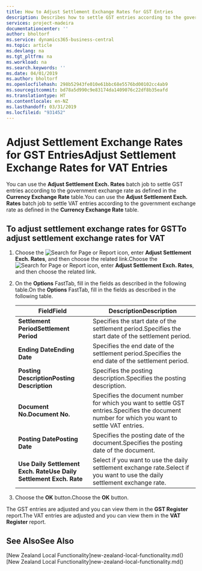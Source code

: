 ```yaml
---
title: How to Adjust Settlement Exchange Rates for GST Entries
description: Describes how to settle GST entries according to the government exchange rate.
services: project-madeira
documentationcenter: ''
author: bholtorf
ms.service: dynamics365-business-central
ms.topic: article
ms.devlang: na
ms.tgt_pltfrm: na
ms.workload: na
ms.search.keywords: ''
ms.date: 04/01/2019
ms.author: bholtorf
ms.openlocfilehash: 298b52943fe010e61bbc68e5576bd00102cc4ab9
ms.sourcegitcommit: bd78a5d990c9e83174da1409076c22df8b35eafd
ms.translationtype: HT
ms.contentlocale: en-NZ
ms.lasthandoff: 03/31/2019
ms.locfileid: "931452"
---
```

# <a name="adjust-settlement-exchange-rates-for-vat-entries"></a><span data-ttu-id="ad458-103">Adjust Settlement Exchange Rates for GST Entries</span><span class="sxs-lookup"><span data-stu-id="ad458-103">Adjust Settlement Exchange Rates for VAT Entries</span></span>
<span data-ttu-id="ad458-104">You can use the **Adjust Settlement Exch. Rates** batch job to settle GST entries according to the government exchange rate as defined in the **Currency Exchange Rate** table.</span><span class="sxs-lookup"><span data-stu-id="ad458-104">You can use the **Adjust Settlement Exch. Rates** batch job to settle VAT entries according to the government exchange rate as defined in the **Currency Exchange Rate** table.</span></span>  

## <a name="to-adjust-settlement-exchange-rates-for-vat"></a><span data-ttu-id="ad458-105">To adjust settlement exchange rates for GST</span><span class="sxs-lookup"><span data-stu-id="ad458-105">To adjust settlement exchange rates for VAT</span></span>  
1.  <span data-ttu-id="ad458-106">Choose the ![Search for Page or Report](../../media/ui-search/search_small.png "Search for Page or Report icon") icon, enter **Adjust Settlement Exch. Rates**, and then choose the related link.</span><span class="sxs-lookup"><span data-stu-id="ad458-106">Choose the ![Search for Page or Report](../../media/ui-search/search_small.png "Search for Page or Report icon") icon, enter **Adjust Settlement Exch. Rates**, and then choose the related link.</span></span>  
2.  <span data-ttu-id="ad458-107">On the **Options** FastTab, fill in the fields as described in the following table.</span><span class="sxs-lookup"><span data-stu-id="ad458-107">On the **Options** FastTab, fill in the fields as described in the following table.</span></span>  

    |<span data-ttu-id="ad458-108">Field</span><span class="sxs-lookup"><span data-stu-id="ad458-108">Field</span></span>|<span data-ttu-id="ad458-109">Description</span><span class="sxs-lookup"><span data-stu-id="ad458-109">Description</span></span>|  
    |---------------------------------|---------------------------------------|  
    |<span data-ttu-id="ad458-110">**Settlement Period**</span><span class="sxs-lookup"><span data-stu-id="ad458-110">**Settlement Period**</span></span>|<span data-ttu-id="ad458-111">Specifies the start date of the settlement period.</span><span class="sxs-lookup"><span data-stu-id="ad458-111">Specifies the start date of the settlement period.</span></span>|  
    |<span data-ttu-id="ad458-112">**Ending Date**</span><span class="sxs-lookup"><span data-stu-id="ad458-112">**Ending Date**</span></span>|<span data-ttu-id="ad458-113">Specifies the end date of the settlement period.</span><span class="sxs-lookup"><span data-stu-id="ad458-113">Specifies the end date of the settlement period.</span></span>|  
    |<span data-ttu-id="ad458-114">**Posting Description**</span><span class="sxs-lookup"><span data-stu-id="ad458-114">**Posting Description**</span></span>|<span data-ttu-id="ad458-115">Specifies the posting description.</span><span class="sxs-lookup"><span data-stu-id="ad458-115">Specifies the posting description.</span></span>|  
    |<span data-ttu-id="ad458-116">**Document No.**</span><span class="sxs-lookup"><span data-stu-id="ad458-116">**Document No.**</span></span>|<span data-ttu-id="ad458-117">Specifies the document number for which you want to settle GST entries.</span><span class="sxs-lookup"><span data-stu-id="ad458-117">Specifies the document number for which you want to settle VAT entries.</span></span>|  
    |<span data-ttu-id="ad458-118">**Posting Date**</span><span class="sxs-lookup"><span data-stu-id="ad458-118">**Posting Date**</span></span>|<span data-ttu-id="ad458-119">Specifies the posting date of the document.</span><span class="sxs-lookup"><span data-stu-id="ad458-119">Specifies the posting date of the document.</span></span>|  
    |<span data-ttu-id="ad458-120">**Use Daily Settlement Exch. Rate**</span><span class="sxs-lookup"><span data-stu-id="ad458-120">**Use Daily Settlement Exch. Rate**</span></span>|<span data-ttu-id="ad458-121">Select if you want to use the daily settlement exchange rate.</span><span class="sxs-lookup"><span data-stu-id="ad458-121">Select if you want to use the daily settlement exchange rate.</span></span>|  

3.  <span data-ttu-id="ad458-122">Choose the **OK** button.</span><span class="sxs-lookup"><span data-stu-id="ad458-122">Choose the **OK** button.</span></span>  

<span data-ttu-id="ad458-123">The GST entries are adjusted and you can view them in the **GST Register** report.</span><span class="sxs-lookup"><span data-stu-id="ad458-123">The VAT entries are adjusted and you can view them in the **VAT Register** report.</span></span>

## <a name="see-also"></a><span data-ttu-id="ad458-124">See Also</span><span class="sxs-lookup"><span data-stu-id="ad458-124">See Also</span></span>
<span data-ttu-id="ad458-125">[New Zealand Local Functionality]new-zealand-local-functionality.md()</span><span class="sxs-lookup"><span data-stu-id="ad458-125">[New Zealand Local Functionality]new-zealand-local-functionality.md()</span></span>